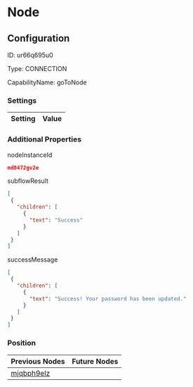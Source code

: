# Node
## Configuration
ID:  ur66q695u0

Type: CONNECTION 

CapabilityName: goToNode

### Settings
| Setting | Value  |
| :------------------------ | ---------------------------------------- |
 




### Additional Properties
nodeInstanceId
 ```json 
md8472gv2e
```


subflowResult
 ```json 
[
  {
    "children": [
      {
        "text": "Success"
      }
    ]
  }
]
```


successMessage
 ```json 
[
  {
    "children": [
      {
        "text": "Success! Your password has been updated."
      }
    ]
  }
]
```




### Position
| Previous Nodes | Future Nodes |
| :------------- | ------------ |
| [mjqbph9elz](./mjqbph9elz.md) |  |